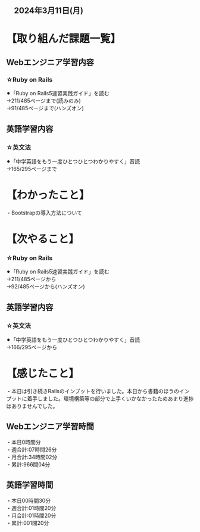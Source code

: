 ## 　2024年3月11日(月)
# 【取り組んだ課題一覧】
## Webエンジニア学習内容
### ☆Ruby on Rails
⚫︎「Ruby on Rails5速習実践ガイド」を読む<br>
→211/485ページまで(読みのみ)<br>
→91/485ページまで(ハンズオン)<br>
## 英語学習内容
### ☆英文法
⚫︎「中学英語をもう一度ひとつひとつわかりやすく」音読<br>
→165/295ページまで<br>
# 【わかったこと】
・Bootstrapの導入方法について<br>
# 【次やること】
### ☆Ruby on Rails
⚫︎「Ruby on Rails5速習実践ガイド」を読む<br>
→211/485ページから<br>
→92/485ページから(ハンズオン)<br>
## 英語学習内容
### ☆英文法
⚫︎「中学英語をもう一度ひとつひとつわかりやすく」音読<br>
→166/295ページから<br>
# 【感じたこと】
・本日は引き続きRailsのインプットを行いました。本日から書籍のほうのインプットに着手しました。環境構築等の部分で上手くいかなかったためあまり進捗はありませんでした。<br>
## Webエンジニア学習時間
・本日0時間分<br>
・週合計:07時間26分<br>
・月合計:34時間02分<br>
・累計:966間04分<br>
## 英語学習時間
・本日00時間30分<br>
・週合計:01時間20分<br>
・月合計:01時間20分<br>
・累計:001間20分<br>
